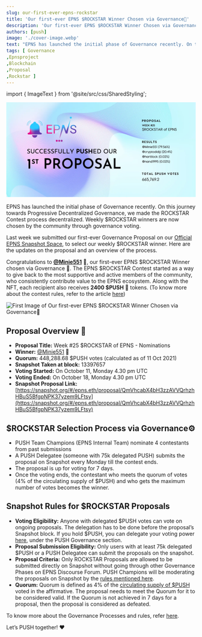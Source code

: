 ```yaml
---
slug: our-first-ever-epns-rockstar
title: 'Our first-ever EPNS $ROCKSTAR Winner Chosen via Governance🥇'
description: 'Our first-ever EPNS $ROCKSTAR Winner Chosen via Governance🥇'
authors: [push]
image: './cover-image.webp'
text: "EPNS has launched the initial phase of Governance recently. On this journey towards Progressive Decentralized Governance, we made the ROCKSTAR Contest process decentralized. Weekly $ROCKSTAR winners are now chosen by the community through governance voting."
tags: [ Governance
,Epnsproject
,Blockchain
,Proposal
,Rockstar ]
---
```

import { ImageText } from '@site/src/css/SharedStyling';

![Cover Image of Our first-ever EPNS $ROCKSTAR Winner Chosen via Governance🥇](./cover-image.webp)

<!--truncate-->

EPNS has launched the initial phase of Governance recently. On this journey towards Progressive Decentralized Governance, we made the ROCKSTAR Contest process decentralized. Weekly $ROCKSTAR winners are now chosen by the community through governance voting.

Last week we submitted our first-ever Governance Proposal on our [Official EPNS Snapshot Space](https://snapshot.org/#/epns.eth), to select our weekly $ROCKSTAR winner. Here are the updates on the proposal and an overview of the process.

Congratulations to [**@Minie551**](https://twitter.com/Minie551/status/1446823484273819648)  🎊, our first-ever EPNS $ROCKSTAR Winner chosen via Governance 🥇. The EPNS $ROCKSTAR Contest started as a way to give back to the most supportive and active members of the community, who consistently contribute value to the EPNS ecosystem. Along with the NFT, each recipient also receives **2400 $PUSH** 🤩 tokens. (To know more about the contest rules, refer to the article [here](https://medium.com/ethereum-push-notification-service/kicking-off-the-epns-nft-community-drops-6a5c49808cf))

![First Image of Our first-ever EPNS $ROCKSTAR Winner Chosen via Governance🥇](./image-1.gif)

Proposal Overview 📜
--------------------

*   **Proposal Title:** Week #25 $ROCKSTAR of EPNS - Nominations
*   **Winner:** [@Minie551](https://twitter.com/Minie551/status/1446823484273819648) 🎉
*   **Quorum:** 448,288.68 $PUSH votes (calculated as of 11 Oct 2021)
*   **Snapshot Taken at block:** 13397657
*   **Voting Started:** On October 11, Monday 4.30 pm UTC
*   **Voting Ended:** On October 18, Monday 4.30 pm UTC
*   **Snapshot Proposal Link:** [https://snapshot.org/#/epns.eth/proposal/QmVhcabX4bH3zzAVVQrhzhHBuS5BfgpNPK37yzem9LFtsy](https://snapshot.org/#/epns.eth/proposal/QmVhcabX4bH3zzAVVQrhzhHBuS5BfgpNPK37yzem9LFtsy)

$ROCKSTAR Selection Process via Governance⚙️
--------------------------------------------

*   PUSH Team Champions (EPNS Internal Team) nominate 4 contestants from past submissions
*   A PUSH Delegatee (someone with 75k delegated PUSH) submits the proposal on Snapshot every Monday till the contest ends.
*   The proposal is up for voting for 7 days.
*   Once the voting ends, the contestant who meets the quorum of votes (4% of the circulating supply of $PUSH) and who gets the maximum number of votes becomes the winner.

Snapshot Rules for $ROCKSTAR Proposals
--------------------------------------

*   **Voting Eligibility:** Anyone with delegated $PUSH votes can vote on ongoing proposals. The delegation has to be done before the proposal’s Snapshot block. If you hold $PUSH, you can delegate your voting power [here](https://incentives.epns.io/), under the PUSH Governance section.
*   **Proposal Submission Eligibility:** Only users with at least 75k delegated $PUSH or a PUSH Delegatee can submit the proposals on the snapshot.
*   **Proposal Criteria:** Only ROCKSTAR Proposals are allowed to be submitted directly on Snapshot without going through other Governance Phases on EPNS Discourse Forum. PUSH Champions will be moderating the proposals on Snapshot by the [rules mentioned here](https://github.com/push-protocol/push-governance/blob/main/Push%20Improvement%20Proposals%20(PIP)/governance-rules.md#a-proposal-is-created-on-snapshot).
*   **Quorum:** Quorum is defined as 4% of the [circulating supply of $PUSH](https://coinmarketcap.com/currencies/epns/) voted in the affirmative. The proposal needs to meet the Quorum for it to be considered valid. If the Quorum is not achieved in 7 days for a proposal, then the proposal is considered as defeated.

To know more about the Governance Processes and rules, refer [here](https://medium.com/ethereum-push-notification-service/epns-governance-goes-live-lets-push-for-progressive-decentralized-governance-7448b58b89b4).

Let’s PUSH together! ❤️

